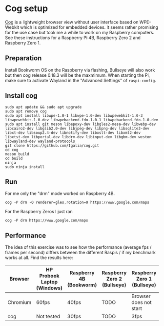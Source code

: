# Cog setup

[Cog](https://github.com/Igalia/cog) is a lightweight browser view without user interface based on WPE-Webkit which is optimized for embedded devices. It seems rather promising for the use case but took me a while to work on my Raspberry computers. See these instructions for a Raspberry Pi 4B, Raspberry Zero 2 and Raspberry Zero 1.

## Preparation

Install Bookworm OS on the Raspberry via flashing, Bullseye will also work but then cog release 0.18.3 will be the maxmimum. When starting the Pi, make sure to activate Wayland in the "Advanced Settings" of `raspi-config`.

## Install cog

    sudo apt update && sudo apt upgrade
    sudo apt remove cog
    sudo apt install libwpe-1.0-1 libwpe-1.0-dev libwpewebkit-1.0-3 libwpewebkit-1.0-dev libwpebackend-fdo-1.0-1 libwpebackend-fdo-1.0-dev
    sudo apt install git meson libepoxy-dev libgles2-mesa-dev libwebp-dev libcairo2-dev libglib2.0-dev libjpeg-dev libpng-dev libsqlite3-dev libxt-dev libsoup2.4-dev libnotify-dev libxslt-dev libxml2-dev libxtst-dev libportal-dev libdrm-dev libinput-dev libgbm-dev weston libwayland-dev wayland-protocols
    git clone https://github.com/Igalia/cog.git
    cd cog
    meson build
    cd build
    ninja
    sudo ninja install

## Run

For me only the "drm" mode worked on Raspberry 4B.

    cog -P drm -O renderer=gles,rotation=0 https://www.google.com/maps

For the Raspberry Zeros I just ran

    cog -P drm https://www.google.com/maps

## Performance

The idea of this exercise was to see how the performance (average fps / frames per second) differs between the different Raspis / if my benchmark works at all. Find the results here:

| Browser | HP Probook Laptop (Windows) | Raspberry 4B (Bookworm) | Raspberry Zero 2 (Bullseye) | Raspberry Zero 1 (Bullseye) |
| ----------- | --------------------------- | ----------------------- | --------------------------- | --------------------------- |
| Chromium | 60fps | 40fps | TODO | Browser does not start |
| cog | Not tested | 30fps | TODO | 3fps